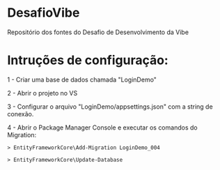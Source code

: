 # DesafioVibe
Repositório dos fontes do Desafio de Desenvolvimento da Vibe


# Intruções de configuração:

1 - Criar uma base de dados chamada "LoginDemo"

2 - Abrir o projeto no VS

3 - Configurar o arquivo "LoginDemo/appsettings.json" com a string de conexão.

4 - Abrir o Package Manager Console e executar os comandos do Migration:

	> EntityFrameworkCore\Add-Migration LoginDemo_004
	
	> EntityFrameworkCore\Update-Database
